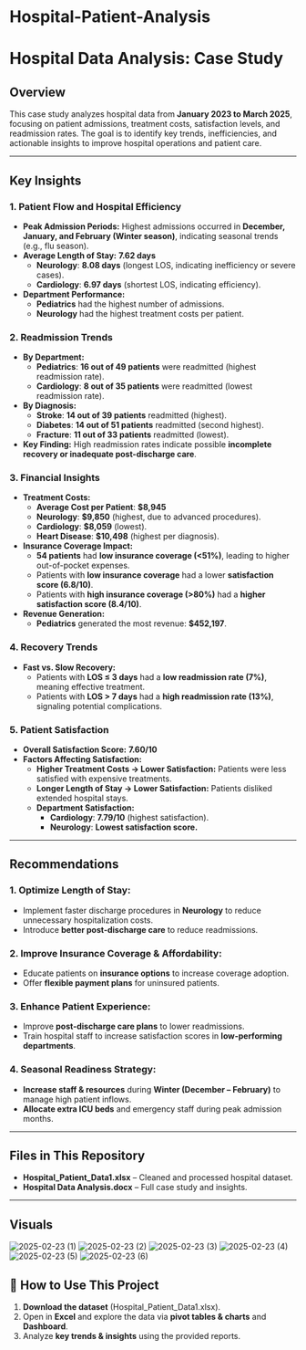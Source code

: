# Hospital-Patient-Analysis
# **Hospital Data Analysis: Case Study**  

## **Overview**  
This case study analyzes hospital data from **January 2023 to March 2025**, focusing on patient admissions, treatment costs, satisfaction levels, and readmission rates. The goal is to identify key trends, inefficiencies, and actionable insights to improve hospital operations and patient care.  

---  

## **Key Insights**  

### **1. Patient Flow and Hospital Efficiency**  
- **Peak Admission Periods:** Highest admissions occurred in **December, January, and February (Winter season)**, indicating seasonal trends (e.g., flu season).  
- **Average Length of Stay:** **7.62 days**  
  - **Neurology**: **8.08 days** (longest LOS, indicating inefficiency or severe cases).  
  - **Cardiology**: **6.97 days** (shortest LOS, indicating efficiency).  
- **Department Performance:**  
  - **Pediatrics** had the highest number of admissions.  
  - **Neurology** had the highest treatment costs per patient.  

### **2. Readmission Trends**  
- **By Department:**  
  - **Pediatrics**: **16 out of 49 patients** were readmitted (highest readmission rate).  
  - **Cardiology**: **8 out of 35 patients** were readmitted (lowest readmission rate).  
- **By Diagnosis:**  
  - **Stroke**: **14 out of 39 patients** readmitted (highest).  
  - **Diabetes**: **14 out of 51 patients** readmitted (second highest).  
  - **Fracture**: **11 out of 33 patients** readmitted (lowest).  
- **Key Finding:** High readmission rates indicate possible **incomplete recovery or inadequate post-discharge care**.  

### **3. Financial Insights**  
- **Treatment Costs:**  
  - **Average Cost per Patient**: **$8,945**  
  - **Neurology**: **$9,850** (highest, due to advanced procedures).  
  - **Cardiology**: **$8,059** (lowest).  
  - **Heart Disease**: **$10,498** (highest per diagnosis).  
- **Insurance Coverage Impact:**  
  - **54 patients** had **low insurance coverage (<51%)**, leading to higher out-of-pocket expenses.  
  - Patients with **low insurance coverage** had a lower **satisfaction score (6.8/10)**.  
  - Patients with **high insurance coverage (>80%)** had a **higher satisfaction score (8.4/10)**.  
- **Revenue Generation:**  
  - **Pediatrics** generated the most revenue: **$452,197**.  

### **4. Recovery Trends**  
- **Fast vs. Slow Recovery:**  
  - Patients with **LOS ≤ 3 days** had a **low readmission rate (7%)**, meaning effective treatment.  
  - Patients with **LOS > 7 days** had a **high readmission rate (13%)**, signaling potential complications.  

### **5. Patient Satisfaction**  
- **Overall Satisfaction Score:** **7.60/10**  
- **Factors Affecting Satisfaction:**  
  - **Higher Treatment Costs → Lower Satisfaction:** Patients were less satisfied with expensive treatments.  
  - **Longer Length of Stay → Lower Satisfaction:** Patients disliked extended hospital stays.  
  - **Department Satisfaction:**  
    - **Cardiology**: **7.79/10** (highest satisfaction).  
    - **Neurology**: **Lowest satisfaction score.**  

---  

## **Recommendations**  

### **1. Optimize Length of Stay:**  
- Implement faster discharge procedures in **Neurology** to reduce unnecessary hospitalization costs.  
- Introduce **better post-discharge care** to reduce readmissions.  

### **2. Improve Insurance Coverage & Affordability:**  
- Educate patients on **insurance options** to increase coverage adoption.  
- Offer **flexible payment plans** for uninsured patients.  

### **3. Enhance Patient Experience:**  
- Improve **post-discharge care plans** to lower readmissions.  
- Train hospital staff to increase satisfaction scores in **low-performing departments**.  

### **4. Seasonal Readiness Strategy:**  
- **Increase staff & resources** during **Winter (December – February)** to manage high patient inflows.  
- **Allocate extra ICU beds** and emergency staff during peak admission months.  

---  

## **Files in This Repository**  
- **Hospital_Patient_Data1.xlsx** – Cleaned and processed hospital dataset.  
- **Hospital Data Analysis.docx** – Full case study and insights.

--- 

## **Visuals**
![2025-02-23 (1)](https://github.com/user-attachments/assets/33566aab-6e96-42b6-8e36-39c13220dd33)
![2025-02-23 (2)](https://github.com/user-attachments/assets/20bb1560-093c-43c6-8e6e-b7ac1356ee09)
![2025-02-23 (3)](https://github.com/user-attachments/assets/fe73913e-b7c4-46ab-b795-e24cb473073d)
![2025-02-23 (4)](https://github.com/user-attachments/assets/c1f5410b-c205-4c1e-86aa-15c1708fcce6)
![2025-02-23 (5)](https://github.com/user-attachments/assets/9f8e34df-de80-4e00-a21f-75d535eab2e0)
![2025-02-23 (6)](https://github.com/user-attachments/assets/b6784bc8-4214-4869-a766-cf0e6c288fd9)


## **🚀 How to Use This Project**  
1. **Download the dataset** (Hospital_Patient_Data1.xlsx).  
2. Open in **Excel** and explore the data via **pivot tables & charts** and **Dashboard**.  
3. Analyze **key trends & insights** using the provided reports.  



